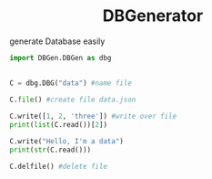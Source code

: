 <h1 style="text-align: center;">DBGenerator</h1>

generate Database  easily

```python
import DBGen.DBGen as dbg
    

C = dbg.DBG("data") #name file
    
C.file() #create file data.json

C.write([1, 2, 'three']) #write over file
print(list(C.read())[2])

C.write("Hello, I'm a data") 
print(str(C.read()))

C.delfile() #delete file


```